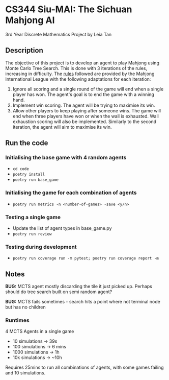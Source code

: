 # CS344 Siu-MAI: The Sichuan Mahjong AI

3rd Year Discrete Mathematics Project by Leia Tan

## Description

The objective of this project is to develop an agent to play Mahjong using Monte Carlo Tree Search. This is done with 3 iterations of the rules, increasing in difficulty. The [rules](http://www.mahjong-mil.org/pdf/Brief_Introduction_to_Bloody_Mahjong.pdf) followed are provided by the Mahjong International League with the following adaptations for each iteration:

1. Ignore all scoring and a single round of the game will end when a single player has won. The agent's goal is to end the game with a winning hand.
2. Implement win scoring. The agent will be trying to maximise its win.
3. Allow other players to keep playing after someone wins. The game will end when three players have won or when the wall is exhausted. Wall exhaustion scoring will also be implemented. Similarly to the second iteration, the agent will aim to maximise its win.

## Run the code

### Initialising the base game with 4 random agents

- `cd code`
- `poetry install`
- `poetry run base_game`

### Initialising the game for each combination of agents

- `poetry run metrics -n <number-of-games> -save <y/n>`

### Testing a single game

- Update the list of agent types in base_game.py
- `poetry run review`

### Testing during development

- `poetry run coverage run -m pytest; poetry run coverage report -m`

## Notes

**BUG:** MCTS agent mostly discarding the tile it just picked up. Perhaps should do tree search built on semi random agent?

**BUG:** MCTS fails sometimes - search hits a point where not terminal node but has no children

### Runtimes

4 MCTS Agents in a single game

- 10 simulations -> 39s
- 100 simulations -> 6 mins
- 1000 simulations -> 1h
- 10k simulations -> ~10h

Requires 25mins to run all combinations of agents, with some games failing and 10 simulations.
